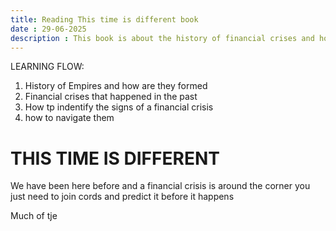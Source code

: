 ```yaml
---
title: Reading This time is different book
date : 29-06-2025
description : This book is about the history of financial crises and how they happened in the past and how they are likely to happen in the future
---
```


LEARNING FLOW: 
1. History of Empires and how are they formed 
2. Financial crises that happened in the past 
3. How tp indentify the signs of a financial crisis
4. how to navigate them 


# THIS TIME IS DIFFERENT

We have been here before and a financial crisis is around the corner you just need to join cords and predict it before it happens


Much of tje 




